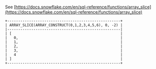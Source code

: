 See [https://docs.snowflake.com/en/sql-reference/functions/array_slice](https://docs.snowflake.com/en/sql-reference/functions/array_slice)
```
+----------------------------------------------------+
| ARRAY_SLICE(ARRAY_CONSTRUCT(0,1,2,3,4,5,6), 0, -2) |
|----------------------------------------------------|
| [                                                  |
|   0,                                               |
|   1,                                               |
|   2,                                               |
|   3,                                               |
|   4                                                |
| ]                                                  |
+----------------------------------------------------+
```
